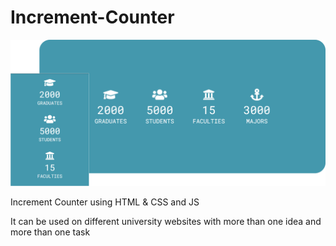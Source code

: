 # Increment-Counter
![](Display%20picture.png)

Increment Counter using HTML &amp; CSS and JS

It can be used on different university websites with more than one idea and more than one task
